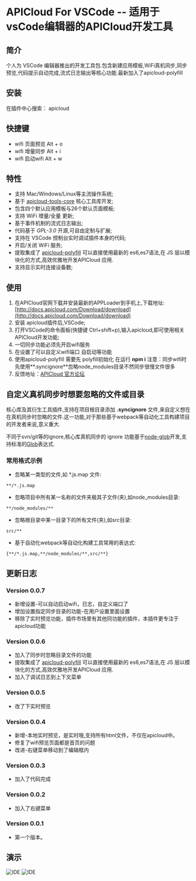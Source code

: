 # APICloud For VSCode -- 适用于vsCode编辑器的APICloud开发工具


## 简介

个人为 VSCode 编辑器推出的开发工具包.包含新建应用模板,WiFi真机同步,同步预览,代码提示自动完成,流式日志输出等核心功能.最新加入了apicloud-polyfill

## 安装

在插件中心搜索： apicloud

## 快捷键

* wifi 页面预览 Alt + o
* wifi 增量同步 Alt + i
* wifi 启动wifi Alt + w

## 特性

* 支持 Mac/Windows/Linux等主流操作系统;
* 基于 [apicloud-tools-core](https://www.npmjs.com/package/apicloud-tools-core) 核心工具库开发;
* 包含四个默认应用模板与26个默认页面模板;
* 支持 WiFi 增量/全量 更新;
* 基于事件机制的流式日志输出;
* 代码基于 *GPL-3.0* 开源,可自由定制与扩展;
* 支持在 VSCode 控制台实时调试插件本身的代码;
* 开启/关闭 WiFi 服务;
* 提取集成了 [apicloud-polyfill](https://github.com/apicloudcom/apicloud-polyfill) 可以直接使用最新的 es6,es7语法,在 JS 层以模块化的方式,高效优雅地开发APICloud 应用. 
* 支持显示实时连接设备数;

## 使用

1. 在APICloud官网下载并安装最新的APPLoader到手机上,下载地址:[http://docs.apicloud.com/Download/download](http://docs.apicloud.com/Download/download)
2. 安装 apicloud插件后,VSCode;
3. 打开VSCode的命令面板(快捷键 Ctrl+shift+p),输入apicloud,即可使用相关APICloud开发功能;
4. 一切同步功能必须先开启wifi服务
5. 在设置了可以自定义wifi端口 自启动等功能
6. 使用apicloud-polyfill 需要先 polyfill初始化 在运行 **npm i**  注意：同步wifi时 先使用**.syncignore**忽略node_modules目录不然同步很慢文件很多
7. 反馈地址：[APICloud 官方论坛](http://community.apicloud.com/bbs/forum.php?mod=viewthread&tid=48763)

## 自定义真机同步时想要忽略的文件或目录

核心库及其衍生工具插件,支持在项目根目录添加 **.syncignore** 文件,来自定义想在在真机同步时忽略的文件.这一功能,对于那些基于webpack等自动化工具构建项目的开发者来说,意义重大.

不同于svn/git等的ignore,核心库真机同步的 ignore 功能基于[node-glob](https://github.com/isaacs/node-glob)开发,支持标准的[Glob](https://github.com/isaacs/node-glob#glob-primer)表达式.

### 常用格式示例

* 忽略某一类型的文件,如 *.js.map 文件:

```
**/*.js.map
```

* 忽略项目中所有某一名称的文件夹极其子文件(夹),如node_modules目录:

```
**/node_modules/**
```

* 忽略根目录中某一目录下的所有文件(夹),如src目录:

```
src/**
```

* 基于自动化webpack等自动化构建工具常用的表达式:

```
{**/*.js.map,**/node_modules/**,src/**}

```
## 更新日志

### Version 0.0.7
- 新增设置-可以自动启动wifi，日志，自定义端口了
- 增加设置指定同步目录的功能-在用户设置里面设置
- 移除了实时预览功能，插件市场里有其他同功能的插件，本插件更专注于apicloud功能

### Version 0.0.6
- 加入了同步时忽略目录文件的功能
- 提取集成了 [apicloud-polyfill](https://github.com/apicloudcom/apicloud-polyfill) 可以直接使用最新的 es6,es7语法,在 JS 层以模块化的方式,高效优雅地开发APICloud 应用. 
- 加入了调试日志到上下文菜单

### Version 0.0.5
- 改了下实时预览

### Version 0.0.4
- 新增-本地实时预览，是实时哦,支持所有html文件，不仅在apicloud中。
- 修复了wifi预览页面都是首页的问题
- 改进-右键菜单移动到了编辑框内

### Version 0.0.3
- 加入了代码完成

### Version 0.0.2
- 加入了右键菜单

### Version 0.0.1
- 第一个版本。


## 演示
![IDE](http://hongkai.me/public/apicloud/GIF3.gif)
![IDE]()
